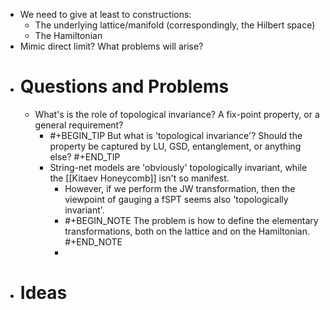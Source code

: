 - We need to give at least to constructions:
	- The underlying lattice/manifold (correspondingly, the Hilbert space)
	- The Hamiltonian
- Mimic direct limit? What problems will arise?
- # Questions and Problems
	- What's is the role of topological invariance? A fix-point property, or a general requirement?
		- #+BEGIN_TIP
		  But what is 'topological invariance'? Should the property be captured by LU, GSD, entanglement, or anything else?
		  #+END_TIP
		- String-net models are 'obviously' topologically invariant, while the [[Kitaev Honeycomb]] isn't so manifest.
			- However, if we perform the JW transformation, then the viewpoint of gauging a fSPT seems also 'topologically invariant'.
			- #+BEGIN_NOTE
			  The problem is how to define the elementary transformations, both on the lattice and on the Hamiltonian.
			  #+END_NOTE
			-
- # Ideas